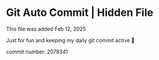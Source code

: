 # Git Auto Commit | Hidden File

This file was added Feb 12, 2025

Just for fun and keeping my daily git commit active 🤪

commit number: 2078341
